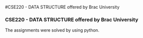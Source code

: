 #CSE220 - DATA STRUCTURE offered by Brac University

### CSE220 - DATA STRUCTURE offered by Brac University

The assignments were solved by using python.